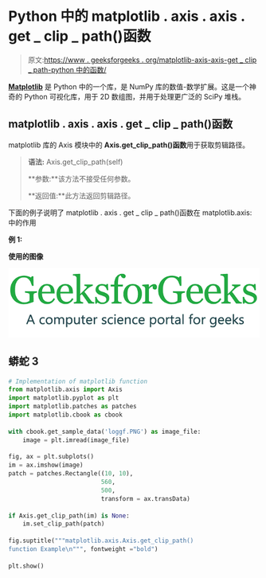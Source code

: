 # Python 中的 matplotlib . axis . axis . get _ clip _ path()函数

> 原文:[https://www . geeksforgeeks . org/matplotlib-axis-axis-get _ clip _ path-python 中的函数/](https://www.geeksforgeeks.org/matplotlib-axis-axis-get_clip_path-function-in-python/)

[**Matplotlib**](https://www.geeksforgeeks.org/python-introduction-matplotlib/) 是 Python 中的一个库，是 NumPy 库的数值-数学扩展。这是一个神奇的 Python 可视化库，用于 2D 数组图，并用于处理更广泛的 SciPy 堆栈。

## matplotlib . axis . axis . get _ clip _ path()函数

matplotlib 库的 Axis 模块中的 **Axis.get_clip_path()函数**用于获取剪辑路径。

> **语法:** Axis.get_clip_path(self)
> 
> **参数:**该方法不接受任何参数。
> 
> **返回值:**此方法返回剪辑路径。

下面的例子说明了 matplotlib . axis . get _ clip _ path()函数在 matplotlib.axis:
中的作用

**例 1:**

**使用的图像**

![](img/01b4c4a487799db375e5275e0d4480a1.png)

## 蟒蛇 3

```py
# Implementation of matplotlib function
from matplotlib.axis import Axis
import matplotlib.pyplot as plt  
import matplotlib.patches as patches  
import matplotlib.cbook as cbook  

with cbook.get_sample_data('loggf.PNG') as image_file:  
    image = plt.imread(image_file)  

fig, ax = plt.subplots()  
im = ax.imshow(image)  
patch = patches.Rectangle((10, 10),  
                          560,  
                          500,   
                          transform = ax.transData)   

if Axis.get_clip_path(im) is None:  
    im.set_clip_path(patch)

fig.suptitle("""matplotlib.axis.Axis.get_clip_path()
function Example\n""", fontweight ="bold")  

plt.show()
```